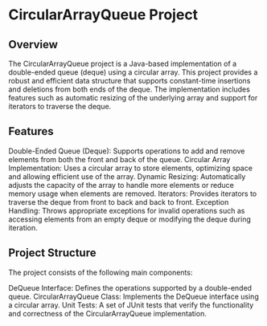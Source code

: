 # CircularArrayQueue Project
## Overview
The CircularArrayQueue project is a Java-based implementation of a double-ended queue (deque) using a circular array. This project provides a robust and efficient data structure that supports constant-time insertions and deletions from both ends of the deque. The implementation includes features such as automatic resizing of the underlying array and support for iterators to traverse the deque.

## Features
Double-Ended Queue (Deque): Supports operations to add and remove elements from both the front and back of the queue.
Circular Array Implementation: Uses a circular array to store elements, optimizing space and allowing efficient use of the array.
Dynamic Resizing: Automatically adjusts the capacity of the array to handle more elements or reduce memory usage when elements are removed.
Iterators: Provides iterators to traverse the deque from front to back and back to front.
Exception Handling: Throws appropriate exceptions for invalid operations such as accessing elements from an empty deque or modifying the deque during iteration.
## Project Structure
The project consists of the following main components:

DeQueue Interface: Defines the operations supported by a double-ended queue.
CircularArrayQueue Class: Implements the DeQueue interface using a circular array.
Unit Tests: A set of JUnit tests that verify the functionality and correctness of the CircularArrayQueue implementation.
